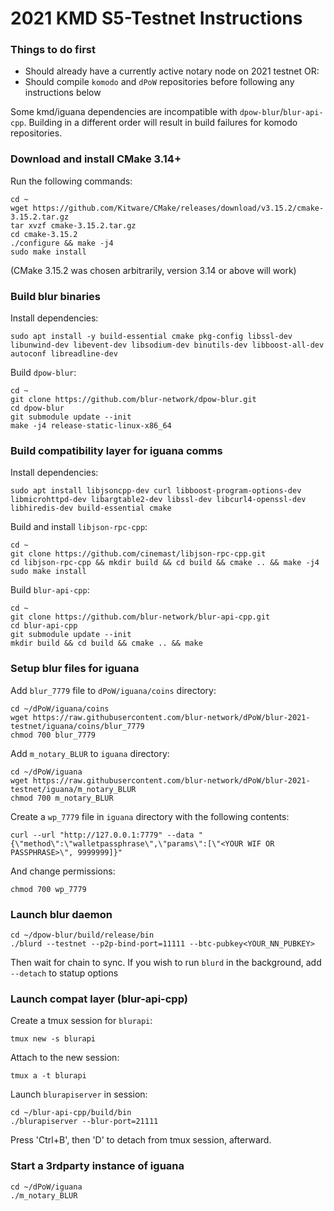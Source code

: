 # 2021 KMD S5-Testnet Instructions

### Things to do first

- Should already have a currently active notary node on 2021 testnet
OR: 
- Should compile `komodo` and `dPoW` repositories before following any instructions below

Some kmd/iguana dependencies are incompatible with `dpow-blur`/`blur-api-cpp`.  Building in a different order will result in build failures for komodo repositories.

###  Download and install CMake 3.14+

Run the following commands:

```
cd ~
wget https://github.com/Kitware/CMake/releases/download/v3.15.2/cmake-3.15.2.tar.gz
tar xvzf cmake-3.15.2.tar.gz
cd cmake-3.15.2
./configure && make -j4
sudo make install
```
(CMake 3.15.2 was chosen arbitrarily, version 3.14 or above will work)


### Build blur binaries

Install dependencies: 

```
sudo apt install -y build-essential cmake pkg-config libssl-dev libunwind-dev libevent-dev libsodium-dev binutils-dev libboost-all-dev autoconf libreadline-dev
```

Build `dpow-blur`:

```
cd ~
git clone https://github.com/blur-network/dpow-blur.git
cd dpow-blur
git submodule update --init
make -j4 release-static-linux-x86_64
```

### Build compatibility layer for iguana comms

Install dependencies:

```
sudo apt install libjsoncpp-dev curl libboost-program-options-dev libmicrohttpd-dev libargtable2-dev libssl-dev libcurl4-openssl-dev libhiredis-dev build-essential cmake
```

Build and install `libjson-rpc-cpp`:

```
cd ~
git clone https://github.com/cinemast/libjson-rpc-cpp.git
cd libjson-rpc-cpp && mkdir build && cd build && cmake .. && make -j4
sudo make install
```

Build `blur-api-cpp`:

```
cd ~
git clone https://github.com/blur-network/blur-api-cpp.git
cd blur-api-cpp
git submodule update --init
mkdir build && cd build && cmake .. && make
```

###  Setup blur files for iguana

Add `blur_7779` file to `dPoW/iguana/coins` directory:

```
cd ~/dPoW/iguana/coins
wget https://raw.githubusercontent.com/blur-network/dPoW/blur-2021-testnet/iguana/coins/blur_7779
chmod 700 blur_7779
```

Add `m_notary_BLUR` to `iguana` directory:

```
cd ~/dPoW/iguana
wget https://raw.githubusercontent.com/blur-network/dPoW/blur-2021-testnet/iguana/m_notary_BLUR
chmod 700 m_notary_BLUR
```

Create a `wp_7779` file in `iguana` directory with the following contents:

```
curl --url "http://127.0.0.1:7779" --data "{\"method\":\"walletpassphrase\",\"params\":[\"<YOUR WIF OR PASSPHRASE>\", 9999999]}"
```

And change permissions:

```
chmod 700 wp_7779
```

### Launch blur daemon

```
cd ~/dpow-blur/build/release/bin
./blurd --testnet --p2p-bind-port=11111 --btc-pubkey<YOUR_NN_PUBKEY>
```

Then wait for chain to sync.  If you wish to run `blurd` in the background, add `--detach` to statup options

### Launch compat layer (blur-api-cpp)

Create a tmux session for `blurapi`: 

```
tmux new -s blurapi
```

Attach to the new session:

```
tmux a -t blurapi
```

Launch `blurapiserver` in session:

```
cd ~/blur-api-cpp/build/bin
./blurapiserver --blur-port=21111
```

Press 'Ctrl+B', then 'D' to detach from tmux session, afterward.

### Start a 3rdparty instance of iguana

```
cd ~/dPoW/iguana
./m_notary_BLUR
```